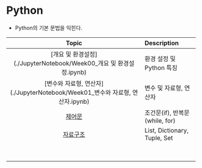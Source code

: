 # Python
- Python의 기본 문법을 익힌다.


| Topic | Description |
| :-: | :- |
[개요 및 환경설정](./JupyterNotebook/Week00_개요 및 환경설정.ipynb) | 환경 설정 및 Python 특징 |
[변수와 자료형, 연산자](./JupyterNotebook/Week01_변수와 자료형, 연산자.ipynb) | 변수 및 자료형, 연산자 |
[제어문](./JupyterNotebook/Week02_제어문.ipynb) | 조건문(if), 반복문(while, for) |
[자료구조](./JupyterNotebook/Week03_자료구조.ipynb) | List, Dictionary, Tuple, Set |
[](./JupyterNotebook/) |  |
[](./JupyterNotebook/) |  |
[](./JupyterNotebook/) |  |
[](./JupyterNotebook/) |  |
[](./JupyterNotebook/) |  |
[](./JupyterNotebook/) |  |
[](./JupyterNotebook/) |  |
[](./JupyterNotebook/) |  |


